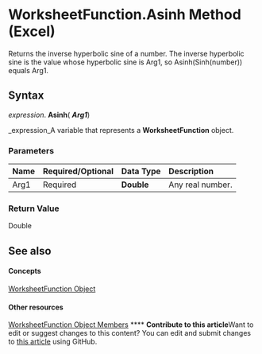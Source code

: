 
# WorksheetFunction.Asinh Method (Excel)

Returns the inverse hyperbolic sine of a number. The inverse hyperbolic sine is the value whose hyperbolic sine is Arg1, so Asinh(Sinh(number)) equals Arg1.


## Syntax

 _expression_. **Asinh**( **_Arg1_**)

 _expression_A variable that represents a  **WorksheetFunction** object.


### Parameters



|**Name**|**Required/Optional**|**Data Type**|**Description**|
|:-----|:-----|:-----|:-----|
|Arg1|Required| **Double**|Any real number.|

### Return Value

Double


## See also


#### Concepts


 [WorksheetFunction Object](7b1d5639-363d-632c-2cf0-2232562646b6.md)
#### Other resources


 [WorksheetFunction Object Members](6811ca87-4b53-0bff-88c9-30bf7497879a.md)
****   **Contribute to this article**Want to edit or suggest changes to this content? You can edit and submit changes to  [this article](https://github.com/jhershey00/VBA_Excel_Test/OpenXMLCon/articles/cd10bb5e-8f4f-c619-8e70-bb437a6cd86d.md) using GitHub.

